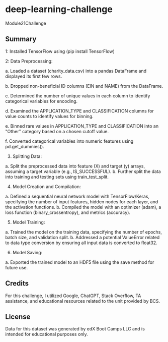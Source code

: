 # deep-learning-challenge
Module21Challenge


## Summary

1: Installed TensorFlow using (pip install TensorFlow)

2: Data Preprocessing:

a. Loaded a dataset (charity_data.csv) into a pandas DataFrame and displayed its first few rows.

b. Dropped non-beneficial ID columns (EIN and NAME) from the DataFrame.

c. Determined the number of unique values in each column to identify categorical variables for encoding.

d. Examined the APPLICATION_TYPE and CLASSIFICATION columns for value counts to identify values for binning.

e. Binned rare values in APPLICATION_TYPE and CLASSIFICATION into an "Other" category based on a chosen cutoff value.

f. Converted categorical variables into numeric features using pd.get_dummies().

3. Splitting Data:

a. Split the preprocessed data into feature (X) and target (y) arrays, assuming a target variable (e.g., IS_SUCCESSFUL).
b. Further split the data into training and testing sets using train_test_split.

4. Model Creation and Compilation:

a. Defined a sequential neural network model with TensorFlow/Keras, specifying the number of input features, hidden nodes for each layer, and the activation functions.
b. Compiled the model with an optimizer (adam), a loss function (binary_crossentropy), and metrics (accuracy).

5. Model Training:

a. Trained the model on the training data, specifying the number of epochs, batch size, and validation split.
b. Addressed a potential ValueError related to data type conversion by ensuring all input data is converted to float32.

6. Model Saving:

a. Exported the trained model to an HDF5 file using the save method for future use.


## Credits
For this challenge, I utilized Google, ChatGPT, Stack Overflow, TA assistance, and educational resources related to the unit provided by BCS.

## License
Data for this dataset was generated by edX Boot Camps LLC and is intended for educational purposes only.

